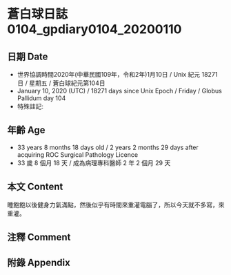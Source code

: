 # 蒼白球日誌0104_gpdiary0104_20200110 #

## 日期 Date ##

* 世界協調時間2020年(中華民國109年，令和2年)1月10日 / Unix 紀元 18271 日 / 星期五 / 蒼白球紀元第104日
* January 10, 2020 (UTC) / 18271 days since Unix Epoch / Friday / Globus Pallidum day 104
* 特殊註記:

## 年齡 Age ##

* 33 years 8 months 18 days old / 2 years 2 months 29 days after acquiring ROC Surgical Pathology Licence
* 33 歲 8 個月 18 天 / 成為病理專科醫師 2 年 2 個月 29 天

## 本文 Content ##

睡飽飽以後健身力氣滿點，然後似乎有時間來重灌電腦了，所以今天就不多寫，來重灌。

    

## 注釋 Comment ##


## 附錄 Appendix ##

